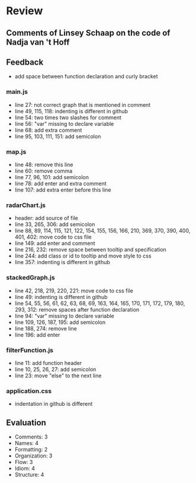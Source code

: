 # Review

## Comments of Linsey Schaap on the code of Nadja van 't Hoff

## Feedback
* add space between function declaration and curly bracket

### main.js
* line 27: not correct graph that is mentioned in comment
* line 49, 115, 118: indenting is different in github
* line 54: two times two slashes for comment
* line 56: "var" missing to declare variable
* line 68: add extra comment
* line 95, 103, 111, 151: add semicolon

### map.js
* line 48: remove this line
* line 60: remove comma
* line 77, 96, 101: add semicolon
* line 78: add enter and extra comment
* line 107: add extra enter before this line

### radarChart.js
* header: add source of file
* line 33, 265, 306: add semicolon
* line 88, 89, 114, 115, 121, 122, 154, 155, 156, 166, 210, 369, 370, 390, 400, 401, 402: move code to css file
* line 149: add enter and comment
* line 216, 232: remove space between tooltip and specification
* line 244: add class or id to tooltip and move style to css
* line 357: indenting is different in github

### stackedGraph.js
* line 42, 218, 219, 220, 221: move code to css file
* line 49: indenting is different in github
* line 54, 55, 56, 61, 62, 63, 68, 69, 163, 164, 165, 170, 171, 172, 179, 180, 293, 312: remove spaces after function declaration
* line 94: "var" missing to declare variable
* line 109, 126, 187, 195: add semicolon
* line 188, 274: remove line
* line 196: add enter

### filterFunction.js
* line 11: add function header
* line 10, 25, 26, 27: add semicolon
* line 23: move "else" to the next line

### application.css
* indentation in github is different

## Evaluation
* Comments: 3
* Names: 4
* Formatting: 2
* Organization: 3
* Flow: 3
* Idiom: 4
* Structure: 4
